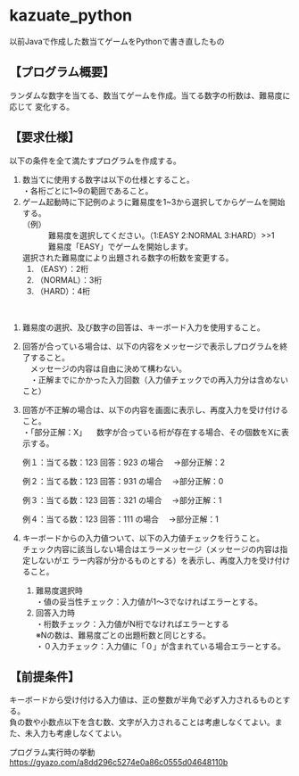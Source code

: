 # kazuate_python
以前Javaで作成した数当てゲームをPythonで書き直したもの

## 【プログラム概要】
ランダムな数字を当てる、数当てゲームを作成。当てる数字の桁数は、難易度に応じて
変化する。

## 【要求仕様】
以下の条件を全て満たすプログラムを作成する。
1. 数当てに使用する数字は以下の仕様とすること。  
・各桁ごとに1~9の範囲であること。
1. ゲーム起動時に下記例のように難易度を1~3から選択してからゲームを開始する。  
（例）  
　　 　難易度を選択してください。（1:EASY  2:NORMAL  3:HARD）>>1   
　　　 難易度「EASY」でゲームを開始します。  
選択された難易度により出題される数字の桁数を変更する。  
    1. （EASY）：2桁  
    1. （NORMAL）：3桁  
    1. （HARD）：4桁  
<br>

1. 難易度の選択、及び数字の回答は、キーボード入力を使用すること。

1. 回答が合っている場合は、以下の内容をメッセージで表示しプログラムを終了すること。  
　メッセージの内容は自由に決めて構わない。  
　・正解までにかかった入力回数（入力値チェックでの再入力分は含めないこと）

1. 回答が不正解の場合は、以下の内容を画面に表示し、再度入力を受け付けること。  
・「部分正解：X」
　数字が合っている桁が存在する場合、その個数をXに表示する。  

    例１：当てる数：123 回答：923 の場合
	　→部分正解：2

    例２：当てる数：123 回答：931 の場合
	　→部分正解：0

    例３：当てる数：123 回答：321 の場合
	　→部分正解：1

    例４：当てる数：123 回答：111 の場合
	　→部分正解：1

1. キーボードからの入力値ついて、以下の入力値チェックを行うこと。  
チェック内容に該当しない場合はエラーメッセージ（メッセージの内容は指定しないがエ
ラー内容が分かるものとする）を表示し、再度入力を受け付けること。
   1. 難易度選択時  
   ・値の妥当性チェック：入力値が1～3でなければエラーとする。
   1. 回答入力時  
    ・桁数チェック：入力値がN桁でなければエラーとする  
    ※Nの数は、難易度ごとの出題桁数と同じとする。  
    ・０入力チェック：入力値に「０」が含まれている場合エラーとする。

## 【前提条件】
キーボードから受け付ける入力値は、正の整数が半角で必ず入力されるものとする。  
負の数や小数点以下を含む数、文字が入力されることは考慮しなくてよい。また、未入力も考慮しなくてよい。

プログラム実行時の挙動   
https://gyazo.com/a8dd296c5274e0a86c0555d04648110b
